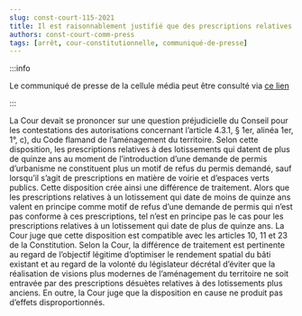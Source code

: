 ```yaml
---   
slug: const-court-115-2021
title: Il est raisonnablement justifié que des prescriptions relatives à des lotissements datant de plus de quinze ans au moment de l’introduction d’une demande de permis d’urbanisme ne constituent plus un motif de refus de permis
authors: const-court-comm-press
tags: [arrêt, cour-constitutionnelle, communiqué-de-presse]
---
```


:::info

Le communiqué de presse de la cellule média peut être consulté via [ce lien](https://www.const-court.be/public/f/2021/2021-115f-info.pdf) 

:::

La Cour devait se prononcer sur une question préjudicielle du Conseil pour les contestations des autorisations concernant l’article 4.3.1, § 1er, alinéa 1er, 1°, c), du Code flamand de l’aménagement du territoire. Selon cette disposition, les prescriptions relatives à des lotissements qui datent de plus de quinze ans au moment de l’introduction d’une demande de permis d’urbanisme ne constituent plus un motif de refus du permis demandé, sauf lorsqu’il s’agit de prescriptions en matière de voirie et d’espaces verts publics. Cette disposition crée ainsi une différence de traitement. Alors que les prescriptions relatives à un lotissement qui date de moins de quinze ans valent en principe comme motif de refus d’une demande de permis qui n’est pas conforme à ces prescriptions, tel n’est en principe pas le cas pour les prescriptions relatives à un lotissement qui date de plus de quinze ans.La Cour juge que cette disposition est compatible avec les articles 10, 11 et 23 de la Constitution. Selon la Cour, la différence de traitement est pertinente au regard de l’objectif légitime d’optimiser le rendement spatial du bâti existant et au regard de la volonté du législateur décrétal d’éviter que la réalisation de visions plus modernes de l’aménagement du territoire ne soit entravée par des prescriptions désuètes relatives à des lotissements plus anciens. En outre, la Cour juge que la disposition en cause ne produit pas d’effets disproportionnés.
